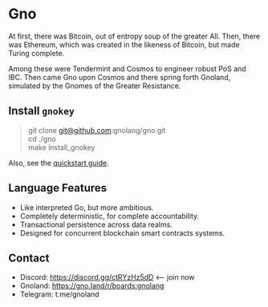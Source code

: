 # Gno

At first, there was Bitcoin, out of entropy soup of the greater All.
Then, there was Ethereum, which was created in the likeness of Bitcoin,
but made Turing complete.

Among these were Tendermint and Cosmos to engineer robust PoS and IBC.
Then came Gno upon Cosmos and there spring forth Gnoland,
simulated by the Gnomes of the Greater Resistance.

## Install `gnokey`

> git clone git@github.com:gnolang/gno.git<br/>
> cd ./gno<br/>
> make install\_gnokey<br/>

Also, see the [quickstart guide](https://gno.land/r/boards:gnolang/4).

## Language Features

 * Like interpreted Go, but more ambitious.
 * Completely deterministic, for complete accountability.
 * Transactional persistence across data realms.
 * Designed for concurrent blockchain smart contracts systems.

## Contact

 * Discord: https://discord.gg/ctRYzHz5dD <-- join now
 * Gnoland: https://gno.land/r/boards:gnolang
 * Telegram: t.me/gnoland
